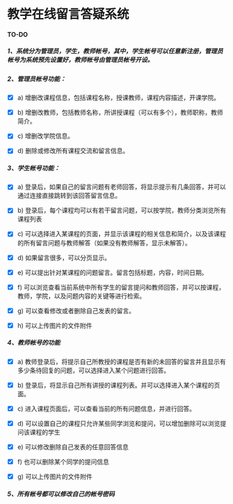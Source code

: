 # 教学在线留言答疑系统

#### TO-DO

##### 1、系统分为管理员，学生，教师帐号，其中，学生帐号可以任意新注册，管理员帐号为系统预先设置好，教师帐号由管理员帐号开设。 

##### 2、管理员帐号功能： 

- [x] a) 增删改课程信息，包括课程名称，授课教师，课程内容描述，开课学院。 

- [x] b) 增删改教师，包括教师名称，所讲授课程（可以有多个），教师职称，教师简介。

- [x] c) 增删改学院信息。 

- [x] d) 删除或修改所有课程交流和留言信息。 

##### 3、学生帐号功能： 

- [x] a) 登录后，如果自己的留言问题有老师回答，将显示提示有几条回答，并可以通过连接直接跳转到该回答留言信息。 

- [x] b) 登录后，每个课程均可以有若干留言问题，可以按学院，教师分类浏览所有课程列表 

- [x] c) 可以选择进入某课程的页面，并显示该课程的相关信息和简介，以及该课程的所有留言问题与教师解答（如果没有教师解答，显示未解答）。 

- [x] d) 如果留言很多，可以分页显示。 

- [x] e) 可以提出针对某课程的问题留言。留言包括标题，内容，时间日期。

- [x] f) 可以浏览查看当前系统中所有学生的留言提问和教师回答，并可以按课程，教师，学院，以及问题内容的关键等进行检索。 

- [x] g) 可以查看修改或者删除自己发表的留言。 

- [x] h) 可以上传图片的文件附件 

##### 4、教师帐号的功能 
- [x] a) 教师登录后，将提示自己所教授的课程是否有新的未回答的留言并且显示有多少条待回复的问题，可以选择进入某个问题进行回答。 

- [x] b) 登录后，将显示自己所有讲授的课程列表。并可以选择进入某个课程的页面。 

- [x] c) 进入课程页面后，可以查看当前的所有问题信息，并进行回答。 

- [x] d) 可以设置自己的课程只允许某些同学浏览和提问，可以增加删除可以浏览提问该课程的学生 

- [x] e) 可以修改删除自己发表的任意回答信息 

- [x] f) 也可以删除某个同学的提问信息 

- [x] g) 可以上传图片的文件附件 

##### 5、所有帐号都可以修改自己的帐号密码
